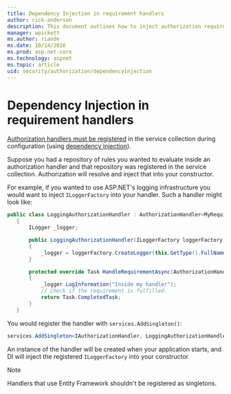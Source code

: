 ```yaml
---
title: Dependency Injection in requirement handlers
author: rick-anderson
description: This document outlines how to inject authorization requirement handlers into an ASP.NET Core app using dependency injection.
manager: wpickett
ms.author: riande
ms.date: 10/14/2016
ms.prod: asp.net-core
ms.technology: aspnet
ms.topic: article
uid: security/authorization/dependencyinjection
---
```

# Dependency Injection in requirement handlers

<a name="security-authorization-di"></a>

[Authorization handlers must be registered](policies.md#handler-registration) in the service collection during configuration (using [dependency injection](../../fundamentals/dependency-injection.md#fundamentals-dependency-injection)).

Suppose you had a repository of rules you wanted to evaluate inside an authorization handler and that repository was registered in the service collection. Authorization will resolve and inject that into your constructor.

For example, if you wanted to use ASP.NET's logging infrastructure you would want to inject `ILoggerFactory` into your handler. Such a handler might look like:

```csharp
public class LoggingAuthorizationHandler : AuthorizationHandler<MyRequirement>
   {
       ILogger _logger;

       public LoggingAuthorizationHandler(ILoggerFactory loggerFactory)
       {
           _logger = loggerFactory.CreateLogger(this.GetType().FullName);
       }

       protected override Task HandleRequirementAsync(AuthorizationHandlerContext context, MyRequirement requirement)
       {
           _logger.LogInformation("Inside my handler");
           // Check if the requirement is fulfilled.
           return Task.CompletedTask;
       }
   }
   ```

You would register the handler with `services.AddSingleton()`:

```csharp
services.AddSingleton<IAuthorizationHandler, LoggingAuthorizationHandler>();
```

An instance of the handler will be created when your application starts, and DI will inject the registered `ILoggerFactory` into your constructor.

> [!NOTE]
> Handlers that use Entity Framework shouldn't be registered as singletons.
